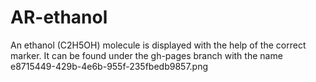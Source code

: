 # AR-ethanol
An ethanol (C2H5OH) molecule is displayed with the help of the correct marker. It can be found under the gh-pages branch with the name e8715449-429b-4e6b-955f-235fbedb9857.png
